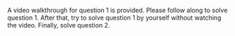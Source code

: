 A video walkthrough for question 1 is provided. Please follow along to solve question 1. After that, try to solve question 1 by yourself without watching the video. Finally, solve question 2.